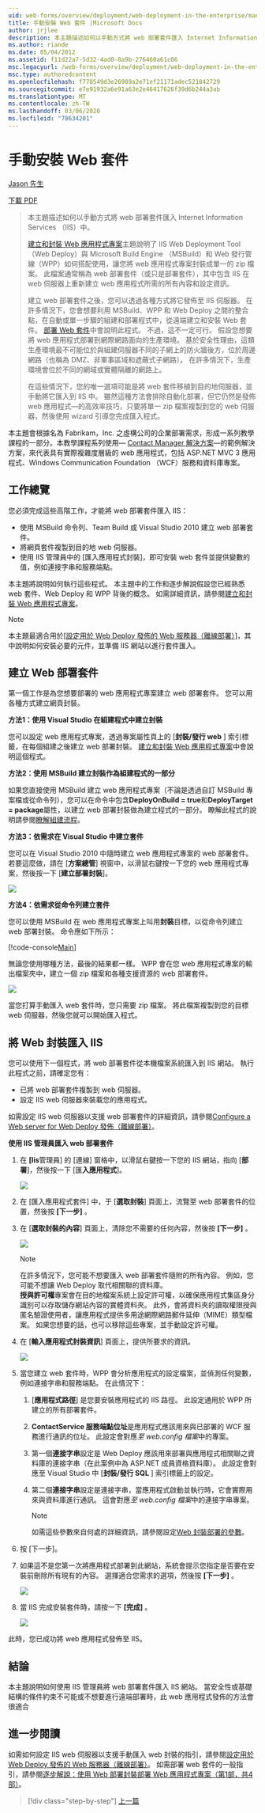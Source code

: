 ```yaml
---
uid: web-forms/overview/deployment/web-deployment-in-the-enterprise/manually-installing-web-packages
title: 手動安裝 Web 套件 |Microsoft Docs
author: jrjlee
description: 本主題描述如何以手動方式將 web 部署套件匯入 Internet Information Services （IIS）中。 建立和封裝 Web Applicati 主題 。
ms.author: riande
ms.date: 05/04/2012
ms.assetid: f11d22a7-5d32-4ad0-8a9b-276460a61c06
msc.legacyurl: /web-forms/overview/deployment/web-deployment-in-the-enterprise/manually-installing-web-packages
msc.type: authoredcontent
ms.openlocfilehash: f778549d3e26989a2e71ef21171adec521842729
ms.sourcegitcommit: e7e91932a6e91a63e2e46417626f39d6b244a3ab
ms.translationtype: MT
ms.contentlocale: zh-TW
ms.lasthandoff: 03/06/2020
ms.locfileid: "78634201"
---
```

# <a name="manually-installing-web-packages"></a>手動安裝 Web 套件

[Jason 先生](https://github.com/jrjlee)

[下載 PDF](https://msdnshared.blob.core.windows.net/media/MSDNBlogsFS/prod.evol.blogs.msdn.com/CommunityServer.Blogs.Components.WeblogFiles/00/00/00/63/56/8130.DeployingWebAppsInEnterpriseScenarios.pdf)

> 本主題描述如何以手動方式將 web 部署套件匯入 Internet Information Services （IIS）中。
> 
> [建立和封裝 Web 應用程式專案](building-and-packaging-web-application-projects.md)主題說明了 IIS Web Deployment Tool （Web Deploy）與 Microsoft Build Engine （MSBuild）和 Web 發行管線（WPP）如何搭配使用，讓您將 web 應用程式專案封裝成單一的 zip 檔案。 此檔案通常稱為 web 部署套件（或只是部署套件），其中包含 IIS 在 web 伺服器上重新建立 web 應用程式所需的所有內容和設定資訊。
> 
> 建立 web 部署套件之後，您可以透過各種方式將它發佈至 IIS 伺服器。 在許多情況下，您會想要利用 MSBuild、WPP 和 Web Deploy 之間的整合點，在自動或單一步驟的組建和部署程式中，從遠端建立和安裝 Web 套件。 [部署 Web 套件](deploying-web-packages.md)中會說明此程式。 不過，這不一定可行。 假設您想要將 web 應用程式部署到網際網路面向的生產環境。 基於安全性理由，這類生產環境最不可能位於與組建伺服器不同的子網上的防火牆後方，位於周邊網路（也稱為 DMZ、非軍事區域和遮蔽式子網路）。 在許多情況下，生產環境會位於不同的網域或實體隔離的網路上。
> 
> 在這些情況下，您的唯一選項可能是將 web 套件移植到目的地伺服器，並手動將它匯入到 IIS 中。 雖然這種方法會排除自動化部署，但它仍然是發佈 web 應用程式&#x2014;的高效率技巧，只要將單一 zip 檔案複製到您的 web 伺服器，然後使用 wizard 引導您完成匯入程式。

本主題會根據名為 Fabrikam，Inc. 之虛構公司的企業部署需求，形成一系列教學課程的一部分。本教學課程系列使用&#x2014; [Contact Manager 解決方案](the-contact-manager-solution.md)&#x2014;的範例解決方案，來代表具有實際複雜度層級的 web 應用程式，包括 ASP.NET MVC 3 應用程式、Windows Communication Foundation （WCF）服務和資料庫專案。

## <a name="task-overview"></a>工作總覽

您必須完成這些高階工作，才能將 web 部署套件匯入 IIS：

- 使用 MSBuild 命令列、Team Build 或 Visual Studio 2010 建立 web 部署套件。
- 將網頁套件複製到目的地 web 伺服器。
- 使用 IIS 管理員中的 [匯入應用程式封裝]，即可安裝 web 套件並提供變數的值，例如連接字串和服務端點。

本主題將說明如何執行這些程式。 本主題中的工作和逐步解說假設您已經熟悉 web 套件、Web Deploy 和 WPP 背後的概念。 如需詳細資訊，請參閱[建立和封裝 Web 應用程式專案](building-and-packaging-web-application-projects.md)。

> [!NOTE]
> 本主題最適合用於[[設定用於 Web Deploy 發佈的 Web 服務器（離線部署）](../configuring-server-environments-for-web-deployment/configuring-a-web-server-for-web-deploy-publishing-offline-deployment.md)]，其中說明如何安裝必要的元件，並準備 IIS 網站以進行套件匯入。

## <a name="create-a-web-deployment-package"></a>建立 Web 部署套件

第一個工作是為您想要部署的 web 應用程式專案建立 web 部署套件。 您可以用各種方式建立網頁封裝。

**方法1：使用 Visual Studio 在組建程式中建立封裝**

您可以設定 web 應用程式專案，透過專案屬性頁上的 [**封裝/發行 web** ] 索引標籤，在每個組建之後建立 web 部署封裝。 [建立和封裝 Web 應用程式專案](building-and-packaging-web-application-projects.md)中會說明這個程式。

**方法2：使用 MSBuild 建立封裝作為組建程式的一部分**

如果您直接使用 MSBuild 建立 web 應用程式專案（不論是透過自訂 MSBuild 專案檔或從命令列），您可以在命令中包含**DeployOnBuild = true**和**DeployTarget = package**屬性，以建立 web 部署封裝做為建立程式的一部分。 瞭解此程式的說明請參閱[瞭解組建流程](understanding-the-build-process.md)。

**方法3：依需求在 Visual Studio 中建立套件**

您可以在 Visual Studio 2010 中隨時建立 web 應用程式專案的 web 部署套件。 若要這麼做，請在 [**方案總管**] 視窗中，以滑鼠右鍵按一下您的 web 應用程式專案，然後按一下 [**建立部署封裝**]。

![](manually-installing-web-packages/_static/image1.png)

**方法4：依需求從命令列建立套件**

您可以使用 MSBuild 在 web 應用程式專案上叫用**封裝**目標，以從命令列建立 web 部署封裝。 命令應如下所示：

[!code-console[Main](manually-installing-web-packages/samples/sample1.cmd)]

無論您使用哪種方法，最後的結果都一樣。 WPP 會在您 web 應用程式專案的輸出檔案夾中，建立一個 zip 檔案和各種支援資源的 web 部署套件。

![](manually-installing-web-packages/_static/image2.png)

當您打算手動匯入 web 套件時，您只需要 zip 檔案。 將此檔案複製到您的目標 web 伺服器，然後您就可以開始匯入程式。

## <a name="import-a-web-package-into-iis"></a>將 Web 封裝匯入 IIS

您可以使用下一個程式，將 web 部署套件從本機檔案系統匯入到 IIS 網站。 執行此程式之前，請確定您有：

- 已將 web 部署套件複製到 web 伺服器。
- 設定 IIS web 伺服器來裝載您的應用程式。

如需設定 IIS web 伺服器以支援 web 部署套件的詳細資訊，請參閱[Configure a Web server for Web Deploy 發佈（離線部署）](../configuring-server-environments-for-web-deployment/configuring-a-web-server-for-web-deploy-publishing-offline-deployment.md)。

**使用 IIS 管理員匯入 web 部署套件**

1. 在 **[Iis**管理員] 的 [連線] 窗格中，以滑鼠右鍵按一下您的 IIS 網站，指向 [**部署**]，然後按一下 [匯**入應用程式**]。

    ![](manually-installing-web-packages/_static/image3.png)
2. 在 [匯入應用程式套件] 中，于 [**選取封裝**] 頁面上，流覽至 web 部署套件的位置，然後按 **[下一步]** 。
3. 在 [**選取封裝的內容**] 頁面上，清除您不需要的任何內容，然後按 **[下一步]** 。

    ![](manually-installing-web-packages/_static/image4.png)

    > [!NOTE]
    > 在許多情況下，您可能不想要匯入 web 部署套件隨附的所有內容。 例如，您可能不想讓 Web Deploy 取代相關聯的資料庫。  
    > **授與許可權**專案會在目的地檔案系統上設定許可權，以確保應用程式集區身分識別可以存取儲存網站內容的實體資料夾。 此外，會將資料夾的讀取權限授與匿名驗證使用者，讓應用程式提供多用途網際網路郵件延伸（MIME）類型檔案。 如果您想要的話，也可以移除這些專案，並手動設定許可權。
4. 在 [**輸入應用程式封裝資訊**] 頁面上，提供所要求的資訊。

    ![](manually-installing-web-packages/_static/image5.png)
5. 當您建立 web 套件時，WPP 會分析應用程式的設定檔案，並偵測任何變數，例如連接字串和服務端點。 在此情況下：

    1. [**應用程式路徑**] 是您要安裝應用程式的 IIS 路徑。 此設定通用於 WPP 所建立的所有部署套件。
    2. **ContactService 服務端點位址**是應用程式應該用來與已部署的 WCF 服務進行通訊的位址。 此設定會對應*至 web.config 檔案*中的專案。
    3. 第一個**連接字串**設定是 Web Deploy 應該用來部署與應用程式相關聯之資料庫的連接字串（在此案例中為 ASP.NET 成員資格資料庫）。 此設定會對應至 Visual Studio 中 [**封裝/發行 SQL** ] 索引標籤上的設定。
    4. 第二個**連接字串**設定是連接字串，當應用程式啟動並執行時，它會實際用來與資料庫進行通訊。 這會對應*至 web.config 檔案*中的連接字串專案。

        > [!NOTE]
        > 如需這些參數來自何處的詳細資訊，請參閱設定[Web 封裝部署的參數](configuring-parameters-for-web-package-deployment.md)。
6. 按 [下一步]。
7. 如果這不是您第一次將應用程式部署到此網站，系統會提示您指定是否要在安裝前刪除所有現有的內容。 選擇適合您需求的選項，然後按 **[下一步]** 。

    ![](manually-installing-web-packages/_static/image6.png)
8. 當 IIS 完成安裝套件時，請按一下 **[完成]** 。

    ![](manually-installing-web-packages/_static/image7.png)

此時，您已成功將 web 應用程式發佈至 IIS。

## <a name="conclusion"></a>結論

本主題說明如何使用 IIS 管理員將 web 部署套件匯入 IIS 網站。 當安全性或基礎結構的條件約束不可能或不想要進行遠端部署時，此 web 應用程式發佈的方法會很適合

## <a name="further-reading"></a>進一步閱讀

如需如何設定 IIS web 伺服器以支援手動匯入 web 封裝的指引，請參閱[設定用於 Web Deploy 發佈的 Web 服務器（離線部署）](../configuring-server-environments-for-web-deployment/configuring-a-web-server-for-web-deploy-publishing-offline-deployment.md)。 如需部署 web 套件的一般指引，請參閱[逐步解說：使用 Web 部署封裝部署 Web 應用程式專案（第1部，共4部）](https://msdn.microsoft.com/library/dd483479.aspx)。

> [!div class="step-by-step"]
> [上一篇](creating-and-running-a-deployment-command-file.md)
